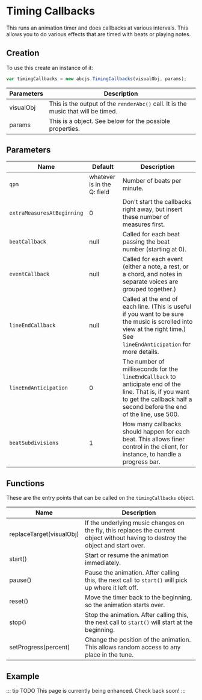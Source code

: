 # Timing Callbacks

This runs an animation timer and does callbacks at various intervals. This allows you to do various effects that are timed with beats or playing notes.

## Creation

To use this create an instance of it:
```javascript
var timingCallbacks = new abcjs.TimingCallbacks(visualObj, params);
```

| Parameters | Description |
| ------------- | ----------- |
| visualObj | This is the output of the `renderAbc()` call. It is the music that will be timed. |
| params | This is a object. See below for the possible properties. |

## Parameters

| Name | Default | Description |
| ------------- | ------- | ----------- |
| `qpm` | whatever is in the Q: field | Number of beats per minute. |
| `extraMeasuresAtBeginning` | 0 | Don't start the callbacks right away, but insert these number of measures first. |
| `beatCallback` | null | Called for each beat passing the beat number (starting at 0). |
| `eventCallback` | null | Called for each event (either a note, a rest, or a chord, and notes in separate voices are grouped together.) |
| `lineEndCallback` | null | Called at the end of each line. (This is useful if you want to be sure the music is scrolled into view at the right time.) See `lineEndAnticipation` for more details. |
| `lineEndAnticipation` | 0 | The number of milliseconds for the `lineEndCallback` to anticipate end of the line. That is, if you want to get the callback half a second before the end of the line, use 500. |
| `beatSubdivisions` | 1 | How many callbacks should happen for each beat. This allows finer control in the client, for instance, to handle a progress bar. |

## Functions

These are the entry points that can be called on the `timingCallbacks` object.

| Name | Description |
| ------------- | ----------- |
| replaceTarget(visualObj) | If the underlying music changes on the fly, this replaces the current object without having to destroy the object and start over. |
| start() | Start or resume the animation immediately. |
| pause() | Pause the animation. After calling this, the next call to `start()` will pick up where it left off. |
| reset() | Move the timer back to the beginning, so the animation starts over. |
| stop() | Stop the animation. After calling this, the next call to `start()` will start at the beginning. |
| setProgress(percent) | Change the position of the animation. This allows random access to any place in the tune. |

## Example

::: tip TODO
This page is currently being enhanced. Check back soon!
:::


